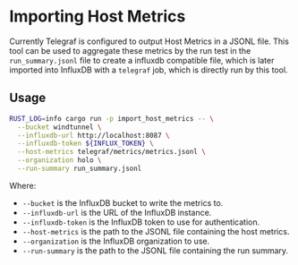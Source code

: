 # Importing Host Metrics

Currently Telegraf is configured to output Host Metrics in a JSONL file.
This tool can be used to aggregate these metrics by the run test in the `run_summary.jsonl` file to create a influxdb compatible file, which is later imported into InfluxDB with a `telegraf` job, which is directly run by this tool.

## Usage

```bash
RUST_LOG=info cargo run -p import_host_metrics -- \
  --bucket windtunnel \
  --influxdb-url http://localhost:8087 \
  --influxdb-token ${INFLUX_TOKEN} \
  --host-metrics telegraf/metrics/metrics.jsonl \
  --organization holo \
  --run-summary run_summary.jsonl
```

Where:

- `--bucket` is the InfluxDB bucket to write the metrics to.
- `--influxdb-url` is the URL of the InfluxDB instance.
- `--influxdb-token` is the InfluxDB token to use for authentication.
- `--host-metrics` is the path to the JSONL file containing the host metrics.
- `--organization` is the InfluxDB organization to use.
- `--run-summary` is the path to the JSONL file containing the run summary.

